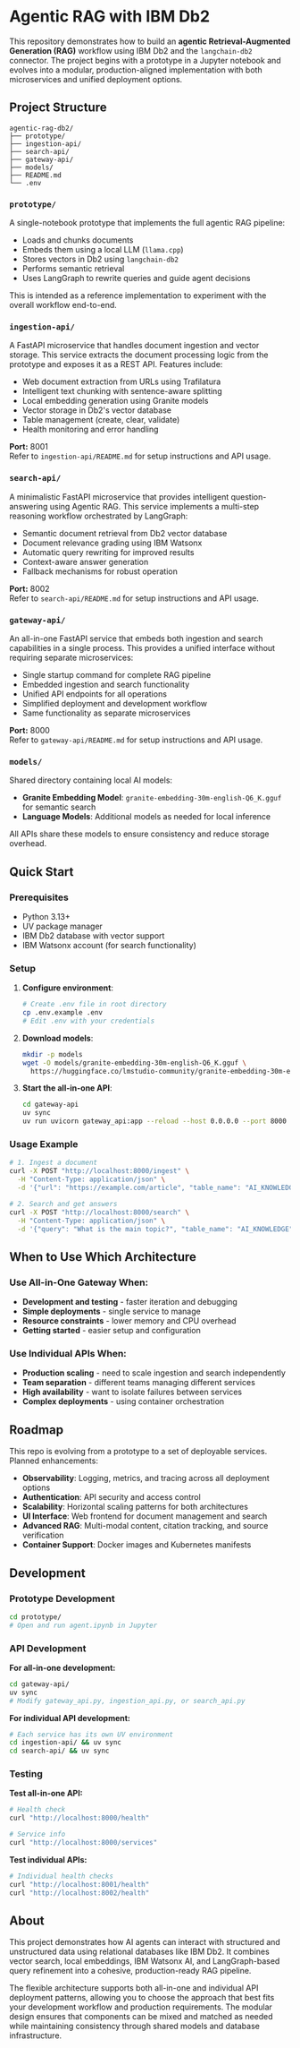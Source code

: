 # Agentic RAG with IBM Db2

This repository demonstrates how to build an **agentic Retrieval-Augmented Generation (RAG)** workflow using IBM Db2 and the `langchain-db2` connector. The project begins with a prototype in a Jupyter notebook and evolves into a modular, production-aligned implementation with both microservices and unified deployment options.

## Project Structure

```
agentic-rag-db2/
├── prototype/
├── ingestion-api/
├── search-api/
├── gateway-api/
├── models/
├── README.md
└── .env
```

### `prototype/`

A single-notebook prototype that implements the full agentic RAG pipeline:

* Loads and chunks documents
* Embeds them using a local LLM (`llama.cpp`)
* Stores vectors in Db2 using `langchain-db2`
* Performs semantic retrieval
* Uses LangGraph to rewrite queries and guide agent decisions

This is intended as a reference implementation to experiment with the overall workflow end-to-end.

### `ingestion-api/`

A FastAPI microservice that handles document ingestion and vector storage. This service extracts the document processing logic from the prototype and exposes it as a REST API. Features include:

* Web document extraction from URLs using Trafilatura
* Intelligent text chunking with sentence-aware splitting
* Local embedding generation using Granite models
* Vector storage in Db2's vector database
* Table management (create, clear, validate)
* Health monitoring and error handling

**Port:** 8001  
Refer to `ingestion-api/README.md` for setup instructions and API usage.

### `search-api/`

A minimalistic FastAPI microservice that provides intelligent question-answering using Agentic RAG. This service implements a multi-step reasoning workflow orchestrated by LangGraph:

* Semantic document retrieval from Db2 vector database
* Document relevance grading using IBM Watsonx
* Automatic query rewriting for improved results
* Context-aware answer generation
* Fallback mechanisms for robust operation

**Port:** 8002  
Refer to `search-api/README.md` for setup instructions and API usage.

### `gateway-api/`

An all-in-one FastAPI service that embeds both ingestion and search capabilities in a single process. This provides a unified interface without requiring separate microservices:

* Single startup command for complete RAG pipeline
* Embedded ingestion and search functionality
* Unified API endpoints for all operations
* Simplified deployment and development workflow
* Same functionality as separate microservices

**Port:** 8000  
Refer to `gateway-api/README.md` for setup instructions and API usage.

### `models/`

Shared directory containing local AI models:

* **Granite Embedding Model**: `granite-embedding-30m-english-Q6_K.gguf` for semantic search
* **Language Models**: Additional models as needed for local inference

All APIs share these models to ensure consistency and reduce storage overhead.

## Quick Start

### Prerequisites

* Python 3.13+
* UV package manager
* IBM Db2 database with vector support
* IBM Watsonx account (for search functionality)

### Setup

1. **Configure environment**:
   ```bash
   # Create .env file in root directory
   cp .env.example .env
   # Edit .env with your credentials
   ```

2. **Download models**:
   ```bash
   mkdir -p models
   wget -O models/granite-embedding-30m-english-Q6_K.gguf \
     https://huggingface.co/lmstudio-community/granite-embedding-30m-english-GGUF/resolve/main/granite-embedding-30m-english-Q6_K.gguf
   ```

3. **Start the all-in-one API**:
   ```bash
   cd gateway-api
   uv sync
   uv run uvicorn gateway_api:app --reload --host 0.0.0.0 --port 8000
   ```

### Usage Example

```bash
# 1. Ingest a document
curl -X POST "http://localhost:8000/ingest" \
  -H "Content-Type: application/json" \
  -d '{"url": "https://example.com/article", "table_name": "AI_KNOWLEDGE"}'

# 2. Search and get answers
curl -X POST "http://localhost:8000/search" \
  -H "Content-Type: application/json" \
  -d '{"query": "What is the main topic?", "table_name": "AI_KNOWLEDGE"}'
```

## When to Use Which Architecture

### Use All-in-One Gateway When:
* **Development and testing** - faster iteration and debugging
* **Simple deployments** - single service to manage
* **Resource constraints** - lower memory and CPU overhead
* **Getting started** - easier setup and configuration

### Use Individual APIs When:
* **Production scaling** - need to scale ingestion and search independently
* **Team separation** - different teams managing different services
* **High availability** - want to isolate failures between services
* **Complex deployments** - using container orchestration

## Roadmap

This repo is evolving from a prototype to a set of deployable services. Planned enhancements:

* **Observability**: Logging, metrics, and tracing across all deployment options
* **Authentication**: API security and access control
* **Scalability**: Horizontal scaling patterns for both architectures
* **UI Interface**: Web frontend for document management and search
* **Advanced RAG**: Multi-modal content, citation tracking, and source verification
* **Container Support**: Docker images and Kubernetes manifests

## Development

### Prototype Development
```bash
cd prototype/
# Open and run agent.ipynb in Jupyter
```

### API Development

**For all-in-one development:**
```bash
cd gateway-api/
uv sync
# Modify gateway_api.py, ingestion_api.py, or search_api.py
```

**For individual API development:**
```bash
# Each service has its own UV environment
cd ingestion-api/ && uv sync
cd search-api/ && uv sync
```

### Testing

**Test all-in-one API:**
```bash
# Health check
curl "http://localhost:8000/health"

# Service info
curl "http://localhost:8000/services"
```

**Test individual APIs:**
```bash
# Individual health checks
curl "http://localhost:8001/health"
curl "http://localhost:8002/health"
```

## About

This project demonstrates how AI agents can interact with structured and unstructured data using relational databases like IBM Db2. It combines vector search, local embeddings, IBM Watsonx AI, and LangGraph-based query refinement into a cohesive, production-ready RAG pipeline.

The flexible architecture supports both all-in-one and individual API deployment patterns, allowing you to choose the approach that best fits your development workflow and production requirements. The modular design ensures that components can be mixed and matched as needed while maintaining consistency through shared models and database infrastructure.
